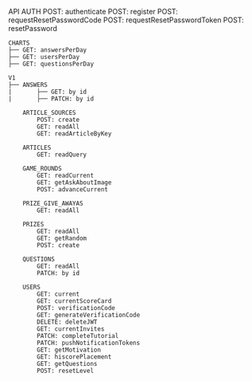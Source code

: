 API
AUTH
POST: authenticate
POST: register
POST: requestResetPasswordCode
POST: requestResetPasswordToken
POST: resetPassword

    CHARTS
    ├── GET: answersPerDay
    ├── GET: usersPerDay
    ├── GET: questionsPerDay

    V1
    ├── ANSWERS
    |       ├── GET: by id
    |       ├── PATCH: by id

        ARTICLE_SOURCES
            POST: create
            GET: readAll
            GET: readArticleByKey

        ARTICLES
            GET: readQuery

        GAME_ROUNDS
            GET: readCurrent
            GET: getAskAboutImage
            POST: advanceCurrent

        PRIZE_GIVE_AWAYAS
            GET: readAll

        PRIZES
            GET: readAll
            GET: getRandom
            POST: create

        QUESTIONS
            GET: readAll
            PATCH: by id

        USERS
            GET: current
            GET: currentScoreCard
            POST: verificationCode
            GET: generateVerificationCode
            DELETE: deleteJWT
            GET: currentInvites
            PATCH: completeTutorial
            PATCH: pushNotificationTokens
            GET: getMotivation
            GET: hiscorePlacement
            GET: getQuestions
            POST: resetLevel
